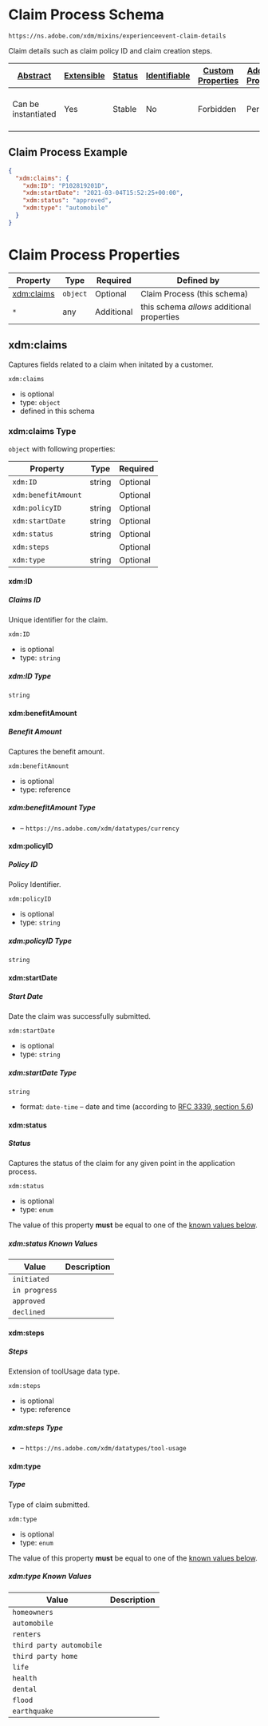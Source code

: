 
# Claim Process Schema

```
https://ns.adobe.com/xdm/mixins/experienceevent-claim-details
```

Claim details such as claim policy ID and claim creation steps.

| [Abstract](../../../../abstract.md) | [Extensible](../../../../extensions.md) | [Status](../../../../status.md) | [Identifiable](../../../../id.md) | [Custom Properties](../../../../extensions.md) | [Additional Properties](../../../../extensions.md) | Defined In |
|-------------------------------------|-----------------------------------------|---------------------------------|-----------------------------------|------------------------------------------------|----------------------------------------------------|------------|
| Can be instantiated | Yes | Stable | No | Forbidden | Permitted | [mixins/experience-event/industry-verticals/experienceevent-claim-details.schema.json](mixins/experience-event/industry-verticals/experienceevent-claim-details.schema.json) |

## Claim Process Example
```json
{
  "xdm:claims": {
    "xdm:ID": "P102819201D",
    "xdm:startDate": "2021-03-04T15:52:25+00:00",
    "xdm:status": "approved",
    "xdm:type": "automobile"
  }
}
```

# Claim Process Properties

| Property | Type | Required | Defined by |
|----------|------|----------|------------|
| [xdm:claims](#xdmclaims) | `object` | Optional | Claim Process (this schema) |
| `*` | any | Additional | this schema *allows* additional properties |

## xdm:claims

Captures fields related to a claim when initated by a customer.

`xdm:claims`
* is optional
* type: `object`
* defined in this schema

### xdm:claims Type


`object` with following properties:


| Property | Type | Required |
|----------|------|----------|
| `xdm:ID`| string | Optional |
| `xdm:benefitAmount`|  | Optional |
| `xdm:policyID`| string | Optional |
| `xdm:startDate`| string | Optional |
| `xdm:status`| string | Optional |
| `xdm:steps`|  | Optional |
| `xdm:type`| string | Optional |



#### xdm:ID
##### Claims ID

Unique identifier for the claim.

`xdm:ID`
* is optional
* type: `string`

##### xdm:ID Type


`string`








#### xdm:benefitAmount
##### Benefit Amount

Captures the benefit amount.

`xdm:benefitAmount`
* is optional
* type: reference

##### xdm:benefitAmount Type


* []() – `https://ns.adobe.com/xdm/datatypes/currency`







#### xdm:policyID
##### Policy ID

Policy Identifier.

`xdm:policyID`
* is optional
* type: `string`

##### xdm:policyID Type


`string`








#### xdm:startDate
##### Start Date

Date the claim was successfully submitted.

`xdm:startDate`
* is optional
* type: `string`

##### xdm:startDate Type


`string`
* format: `date-time` – date and time (according to [RFC 3339, section 5.6](http://tools.ietf.org/html/rfc3339))








#### xdm:status
##### Status

Captures the status of the claim for any given point in the application process.

`xdm:status`
* is optional
* type: `enum`

The value of this property **must** be equal to one of the [known values below](#xdmclaims-known-values).

##### xdm:status Known Values
| Value | Description |
|-------|-------------|
| `initiated` |  |
| `in progress` |  |
| `approved` |  |
| `declined` |  |






#### xdm:steps
##### Steps

Extension of toolUsage data type.

`xdm:steps`
* is optional
* type: reference

##### xdm:steps Type


* []() – `https://ns.adobe.com/xdm/datatypes/tool-usage`







#### xdm:type
##### Type

Type of claim submitted.

`xdm:type`
* is optional
* type: `enum`

The value of this property **must** be equal to one of the [known values below](#xdmclaims-known-values).

##### xdm:type Known Values
| Value | Description |
|-------|-------------|
| `homeowners` |  |
| `automobile` |  |
| `renters` |  |
| `third party automobile` |  |
| `third party home` |  |
| `life` |  |
| `health` |  |
| `dental` |  |
| `flood` |  |
| `earthquake` |  |









